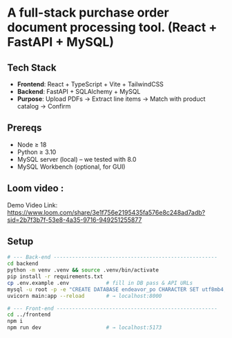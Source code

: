 # A full-stack purchase order document processing tool. (React + FastAPI + MySQL)

## Tech Stack

- **Frontend**: React + TypeScript + Vite + TailwindCSS
- **Backend**: FastAPI + SQLAlchemy + MySQL
- **Purpose**: Upload PDFs → Extract line items → Match with product catalog → Confirm

## Prereqs
* Node ≥ 18
* Python ≥ 3.10
* MySQL server (local) – we tested with 8.0
* MySQL Workbench (optional, for GUI)

## Loom video :
Demo Video Link:
https://www.loom.com/share/3e1f756e2195435fa576e8c248ad7adb?sid=2b7f3b7f-53e8-4a35-9716-949251255877

## Setup

```bash
# --- Back-end -----------------------------------------------------
cd backend
python -m venv .venv && source .venv/bin/activate
pip install -r requirements.txt
cp .env.example .env            # fill in DB pass & API URLs
mysql -u root -p -e "CREATE DATABASE endeavor_po CHARACTER SET utf8mb4;"
uvicorn main:app --reload       # → localhost:8000

# --- Front-end ----------------------------------------------------
cd ../frontend
npm i
npm run dev                     # → localhost:5173


